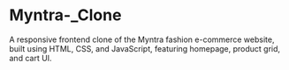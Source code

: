 # Myntra-_Clone
A responsive frontend clone of the Myntra fashion e-commerce website, built using HTML, CSS, and JavaScript, featuring homepage, product grid, and cart UI.
